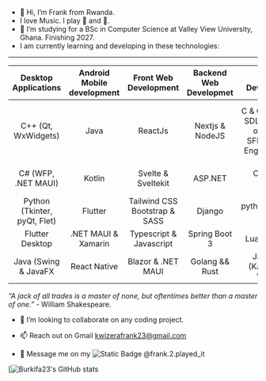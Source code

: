 - 👋 Hi, I’m Frank from Rwanda.
- I love Music. I play 🎷 and 🎸. 
- 🌱 I’m studying for a BSc in Computer Science at Valley View University, Ghana. Finishing 2027.
- I am currently learning and developing in these technologies:
---
| Desktop Applications | Android Mobile development| Front Web Development| Backend Web Developmet | Game Development | Data Analysis |
|:--:|:--:|:--:|:--:|:--:|:--:|
| C++ (Qt, WxWidgets) | Java | ReactJs | Nextjs & NodeJS | C & C++ (Raylib, SDL2, OpenGL or Vulkan, SFML, Unreal Engine, Godot) | RDBMS: PostgreSQL, MySQL, SQLite, Microsoft SQL Server|
| C# (WFP, .NET MAUI) | Kotlin | Svelte & Sveltekit | ASP.NET | C# (Unity, Godot) | NOSQL: MongoDB, Redis |
| Python (Tkinter, pyQt, Flet) | Flutter | Tailwind CSS Bootstrap & SASS | Django | python(Pygame, Ursina)| GraphQL |
| Flutter Desktop | .NET MAUI & Xamarin | Typescript & Javascript | Spring Boot 3| Lua (LÖVE2D) | R |
| Java (Swing & JavaFX | React Native | Blazor & .NET MAUI| Golang && Rust |Javascript (Kaboom.Js, WebGL)| Python Pandas & Matplotlib|

_“A jack of all trades is a master of none, but oftentimes better than a master of one.”_ - William Shakespeare. 
-  💞️ I’m looking to collaborate on any coding project.

- 📫 Reach out on Gmail kwizerafrank23@gmail.com
- 💬 Message me on my ![Static Badge](https://img.shields.io/badge/instagram-black?style=for-the-badge&logo=instagram&link=https%3A%2F%2Fwww.instagram.com%2Ffrank.2.played_it%2F)
 @frank.2.played_it


[![Burkifa23's GitHub stats](https://github-readme-stats.vercel.app/api?username=Burkifa23&show_icons=true&theme=transparent)

<!---
Burkifa23/Burkifa23 is a ✨ special ✨ repository because its `README.md` (this file) appears on your GitHub profile.
You can click the Preview link to take a look at your changes.
--->
